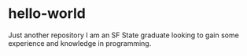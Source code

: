 # hello-world
Just another repository
I am an SF State graduate looking to gain some experience and knowledge in programming.
